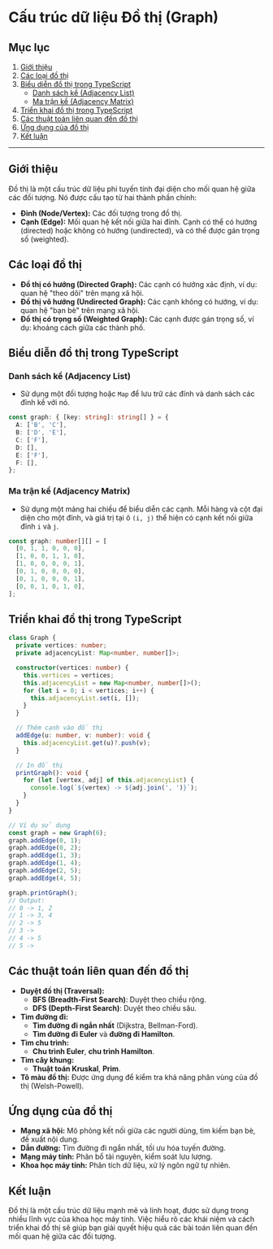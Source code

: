 # Cấu trúc dữ liệu Đồ thị (Graph)

## Mục lục

1. [Giới thiệu](#giới-thiệu)
2. [Các loại đồ thị](#các-loại-đồ-thị)
3. [Biểu diễn đồ thị trong TypeScript](#biểu-diễn-đồ-thị-trong-typescript)
    - [Danh sách kề (Adjacency List)](#danh-sách-kề-adjacency-list)
    - [Ma trận kề (Adjacency Matrix)](#ma-trận-kề-adjacency-matrix)
4. [Triển khai đồ thị trong TypeScript](#triển-khai-đồ-thị-trong-typescript)
5. [Các thuật toán liên quan đến đồ thị](#các-thuật-toán-liên-quan-đến-đồ-thị)
6. [Ứng dụng của đồ thị](#ứng-dụng-của-đồ-thị)
7. [Kết luận](#kết-luận)

---

## Giới thiệu

Đồ thị là một cấu trúc dữ liệu phi tuyến tính đại diện cho mối quan hệ giữa các đối tượng. Nó được cấu tạo từ hai thành
phần chính:

- **Đỉnh (Node/Vertex):** Các đối tượng trong đồ thị.
- **Cạnh (Edge):** Mối quan hệ kết nối giữa hai đỉnh. Cạnh có thể có hướng (directed) hoặc không có hướng (undirected),
  và có thể được gán trọng số (weighted).

## Các loại đồ thị

- **Đồ thị có hướng (Directed Graph):** Các cạnh có hướng xác định, ví dụ: quan hệ "theo dõi" trên mạng xã hội.
- **Đồ thị vô hướng (Undirected Graph):** Các cạnh không có hướng, ví dụ: quan hệ "bạn bè" trên mạng xã hội.
- **Đồ thị có trọng số (Weighted Graph):** Các cạnh được gán trọng số, ví dụ: khoảng cách giữa các thành phố.

## Biểu diễn đồ thị trong TypeScript

### Danh sách kề (Adjacency List)

- Sử dụng một đối tượng hoặc `Map` để lưu trữ các đỉnh và danh sách các đỉnh kề với nó.

```typescript
const graph: { [key: string]: string[] } = {
  A: ['B', 'C'],
  B: ['D', 'E'],
  C: ['F'],
  D: [],
  E: ['F'],
  F: [],
};
```

### Ma trận kề (Adjacency Matrix)

- Sử dụng một mảng hai chiều để biểu diễn các cạnh. Mỗi hàng và cột đại diện cho một đỉnh, và giá trị tại ô `(i, j)` thể
  hiện có cạnh kết nối giữa đỉnh `i` và `j`.

```typescript
const graph: number[][] = [
  [0, 1, 1, 0, 0, 0],
  [1, 0, 0, 1, 1, 0],
  [1, 0, 0, 0, 0, 1],
  [0, 1, 0, 0, 0, 0],
  [0, 1, 0, 0, 0, 1],
  [0, 0, 1, 0, 1, 0],
];
```

## Triển khai đồ thị trong TypeScript

```typescript
class Graph {
  private vertices: number;
  private adjacencyList: Map<number, number[]>;

  constructor(vertices: number) {
    this.vertices = vertices;
    this.adjacencyList = new Map<number, number[]>();
    for (let i = 0; i < vertices; i++) {
      this.adjacencyList.set(i, []);
    }
  }

  // Thêm cạnh vào đồ thị
  addEdge(u: number, v: number): void {
    this.adjacencyList.get(u)?.push(v);
  }

  // In đồ thị
  printGraph(): void {
    for (let [vertex, adj] of this.adjacencyList) {
      console.log(`${vertex} -> ${adj.join(', ')}`);
    }
  }
}

// Ví dụ sử dụng
const graph = new Graph(6);
graph.addEdge(0, 1);
graph.addEdge(0, 2);
graph.addEdge(1, 3);
graph.addEdge(1, 4);
graph.addEdge(2, 5);
graph.addEdge(4, 5);

graph.printGraph();
// Output:
// 0 -> 1, 2
// 1 -> 3, 4
// 2 -> 5
// 3 ->
// 4 -> 5
// 5 ->
```

## Các thuật toán liên quan đến đồ thị

- **Duyệt đồ thị (Traversal):**
    - **BFS (Breadth-First Search)**: Duyệt theo chiều rộng.
    - **DFS (Depth-First Search)**: Duyệt theo chiều sâu.
- **Tìm đường đi:**
    - **Tìm đường đi ngắn nhất** (Dijkstra, Bellman-Ford).
    - **Tìm đường đi Euler** và **đường đi Hamilton**.
- **Tìm chu trình:**
    - **Chu trình Euler**, **chu trình Hamilton**.
- **Tìm cây khung:**
    - **Thuật toán Kruskal**, **Prim**.
- **Tô màu đồ thị:** Được ứng dụng để kiểm tra khả năng phân vùng của đồ thị (Welsh-Powell).

## Ứng dụng của đồ thị

- **Mạng xã hội:** Mô phỏng kết nối giữa các người dùng, tìm kiếm bạn bè, đề xuất nội dung.
- **Dẫn đường:** Tìm đường đi ngắn nhất, tối ưu hóa tuyến đường.
- **Mạng máy tính:** Phân bổ tài nguyên, kiểm soát lưu lượng.
- **Khoa học máy tính:** Phân tích dữ liệu, xử lý ngôn ngữ tự nhiên.

## Kết luận

Đồ thị là một cấu trúc dữ liệu mạnh mẽ và linh hoạt, được sử dụng trong nhiều lĩnh vực của khoa học máy tính. Việc hiểu
rõ các khái niệm và cách triển khai đồ thị sẽ giúp bạn giải quyết hiệu quả các bài toán liên quan đến mối quan hệ giữa
các đối tượng.
